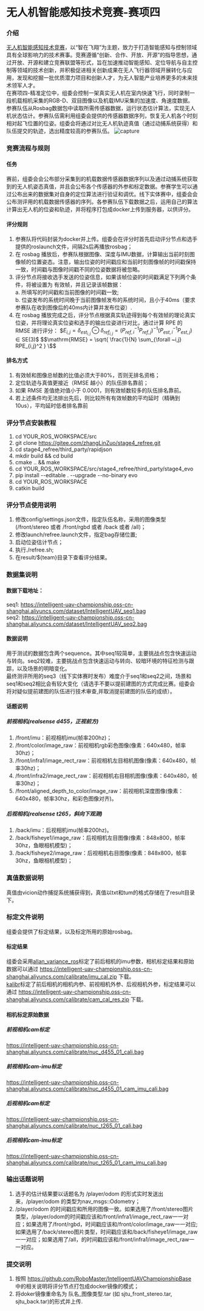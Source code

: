 #  无人机智能感知技术竞赛-赛项四

### 介绍
[无人机智能感知技术竞赛](https://www.robomaster.com/zh-CN/robo/drone?djifrom=nav_drone)，以“智在飞翔”为主题，致力于打造智能感知与控制领域具有全球影响力的技术赛事。竞赛遵循“创新、合作、开放、开源”的指导思想，通过开放、开源和建立竞赛联盟等形式，旨在加速推动智能感知、定位导航与自主控制等领域的技术创新，并积极促进相关创新成果在无人飞行器领域开展转化与应用，发现和挖掘一批优质潜力项目和创新人才，为无人智能产业培养更多的未来技术领军人才。<br>
在赛项四-精准定位中，组委会控制一架真实无人机在室内快速飞行，同时录制一段机载相机采集的RGB-D、双目图像以及机载IMU采集的加速度、角速度数据。参赛队伍从Rosbag数据包中读取所需传感器数据，运行状态估计算法，实现无人机状态估计。参赛队伍需利用组委会提供的传感器数据序列，恢复无人机各个时刻相对起飞位置的位姿。组委会将通过对比无人机轨迹真值（通过动捕系统获得）和队伍提交的轨迹，选出精度较高的参赛队伍。
![capture](doc/seq2_capture2.gif)   
### 竞赛流程与规则
#### 任务
赛前，组委会会公布部分采集到的机载数据传感器数据序列以及通过动捕系统获取到的无人机姿态真值，并且会公布各个传感器的外参和标定数据。参赛学生可以通过公布出来的数据集对自身的定位算法进行验证和调优。线下实体赛中，组委会会公布测评用的机载数据传感器的序列。各参赛队伍下载数据之后，运用自己的算法计算出无人机的位姿和轨迹，并将程序打包成docker上传到服务器，以供评分。
####  评分规则
1.  参赛队将代码封装为docker并上传。组委会在评分时首先启动评分节点和选手提供的roslaunch文件，间隔2s后再播放rosbag；
2.  在 rosbag 播放后，参赛队根据图像、深度与IMU数据，计算输出当前时刻图像帧的位置姿态。注意，输出位姿的时间戳应和当前时刻图像帧的时间戳保持一致，时间戳与图像时间戳不同的位姿数据将被忽略。
3. 	评分节点将接收选手发送的位姿信息，如果该帧位姿的时间戳满足下列两个条件，将被设置为
有效帧，并且记录该帧数据：<br>
    a. 所填写的时间戳和当前图像的时间戳一致;<br>
    b. 位姿发布的系统时间晚于当前图像帧发布的系统时间，且小于40ms（要求参赛队在收到图像后的40ms内计算并发布位姿）.<br>
4.  在 rosbag 播放完成之后，评分节点根据真实轨迹得到每个有效帧的理论真实位姿，并将理论真实位姿和选手的输出位姿进行对比，通过计算 RPE 的 RMSE 进行评分：
$$E_{i,j} = \delta_{est_{i,j}} \ominus \delta_{ref_{i,j}} = (P_{ref,i}^{-1}P_{ref,j})^{-1} (P_{est,i}^{-1}P_{est,j}) \in \mathrm{SE}(3)\$$
$$\mathrm{RMSE} = \sqrt{ \frac{1}{N} \sum_{\forall ~i,j} RPE_{i,j}^2 } \$$
#### 排名方式
1.  有效帧和图像总帧数的比值必须大于80%，否则无排名资格；
2.  定位轨迹与真值更接近（RMSE 越小）的队伍排名靠前；
3.  如果 RMSE 差值绝对值小于 0.0001，则有效帧数较多的队伍排名靠前。
4. 若上述条件均无法排出先后，则比较所有有效帧数的平均延时（精确到 10us），平均延时低者排名靠前

### 评分节点安装教程
1.  cd YOUR_ROS_WORKSPACE/src
2.  git clone https://gitee.com/zhangLinZuo/stage4_refree.git 
3.  cd stage4_refree/third_party/rapidjson
4.  mkdir build && cd build
5.  cmake .. && make
6.  cd YOUR_ROS_WORKSPACE/src/stage4_refree/third_party/stage4_evo
7.  pip install --editable . --upgrade --no-binary evo
8.  cd YOUR_ROS_WORKSPACE
9.  catkin build

### 评分节点使用说明
1.  修改config/settings.json文件，指定队伍名称，采用的图像类型(/front/stereo 或者 /front/rgbd 或者 /back 或者 /all)；
2.  修改launch/refree.launch文件，指定bag存储位置;
3.  启动位姿估计节点；
4.  执行./refree.sh;
5.  在result/${team}目录下查看评分结果。

### 数据集说明
#### 数据下载地址：
seq1: https://intelligent-uav-championship.oss-cn-shanghai.aliyuncs.com/dataset/IntelligentUAV_seq1.bag<br>
seq2: https://intelligent-uav-championship.oss-cn-shanghai.aliyuncs.com/dataset/IntelligentUAV_seq2.bag
#### 数据说明
用于测试的数据包含两个sequence。其中seq1较简单，主要挑战点包含快速运动与转向。seq2较难，主要挑战点包含快速运动与转向、较暗环境的特征检测与跟踪，以及场景的明暗变化。<br>
最终测评所用的seq3（线下实体赛时发布）难度介于seq1和seq2之间，场景和seq1和seq2相比会有较大变化（请选手不要以提前建图的方式完成比赛。组委会将对疑似提前建图的队伍进行技术审查,并取消提前建图的队伍的成绩）。
#### 话题说明
##### 前视相机(realsense d455，正视前方)
1.  /front/imu：前视相机imu(帧率200hz)；
2.  /front/color/image_raw：前视相机rgb彩色图像(像素：640x480，帧率30hz)；
3.  /front/infra1/image_rect_raw：前视相机左目相机图像(像素：640x480，帧率30hz)；
4.  /front/infra2/image_rect_raw：前视相机右目相机图像(像素：640x480，帧率30hz)；
5.  /front/aligned_depth_to_color/image_raw：前视相机深度图像(像素：640x480，帧率30hz，和彩色图像对齐)。
##### 后视相机(realsense t265，斜向下观测)
1.  /back/imu：后视相机imu(帧率200hz)。
1.  /back/fisheye1/image_raw：后视相机左目图像(像素：848x800，帧率30hz，鱼眼相机模型)；
2.  /back/fisheye2/image_raw：后视相机右目图像(像素：848x800，帧率30hz，鱼眼相机模型)；

### 真值数据说明
真值由vicion动作捕捉系统捕获得到，真值以txt和tum的格式存储在了result目录下。

### 标定文件说明
组委会提供了标定结果，以及标定所用的原始rosbag。
#### 标定结果
组委会采用[allan_variance_ros](https://github.com/ori-drs/allan_variance_ros)标定了前后相机的imu参数，相机标定结果和原始数据可以通过 https://intelligent-uav-championship.oss-cn-shanghai.aliyuncs.com/calibrate/imu_cal.zip 下载。<br>
[kalibr](https://github.com/ethz-asl/kalibr)标定了前后相机的相机内参、前视相机外参、后视相机外参，标定结果可以通过 https://intelligent-uav-championship.oss-cn-shanghai.aliyuncs.com/calibrate/cam_cal_res.zip 下载。
#### 相机标定原始数据
##### 前视相机cam标定
https://intelligent-uav-championship.oss-cn-shanghai.aliyuncs.com/calibrate/nuc_d455_01_cali.bag
##### 前视相机cam-imu标定
https://intelligent-uav-championship.oss-cn-shanghai.aliyuncs.com/calibrate/nuc_d455_01_cam_imu_cali.bag
##### 后视相机cam标定
https://intelligent-uav-championship.oss-cn-shanghai.aliyuncs.com/calibrate/nuc_t265_01_cali.bag
##### 后视相机cam-imu标定
https://intelligent-uav-championship.oss-cn-shanghai.aliyuncs.com/calibrate/nuc_t265_01_cam_imu_cali.bag
### 输出话题说明
1.  选手的估计结果要以话题名为 /player/odom 的形式实时发送出来，/player/odom 的类型为nav_msgs::Odometry；
2.  /player/odom 的时间戳应和所用的图像一致。如果选用了/front/stereo图片类型，/player/odom的时间戳应该和/front/infra1/image_rect_raw一一对应；如果选用了/front/rgbd，时间戳应该和/front/color/image_raw一一对应; 如果选用了/back/stereo图片类型，时间戳应该和/back/fisheye1/image_raw一一对应；如果选用了/all，的时间戳应该和/front/infra1/image_rect_raw一一对应。

### 提交说明
1.  按照 https://github.com/RoboMaster/IntelligentUAVChampionshipBase 中的相关说明将评分节点打包成docker镜像的模式；
2.  将doker镜像重命名为 队名_图像类型.tar (如 sjtu_front_stereo.tar, sjtu_back.tar)的形式并上传.
